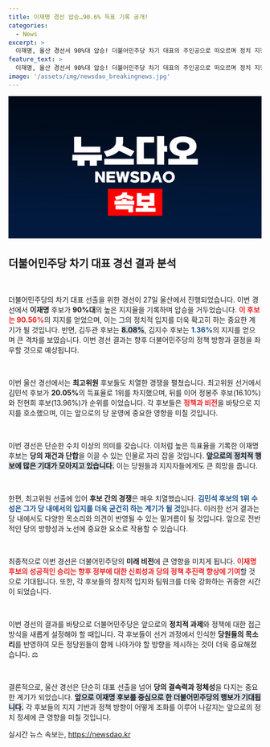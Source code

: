 ```yaml
---
title: 이재명 경선 압승…90.6% 득표 기록 공개!
categories:
  - News
excerpt: >
  이재명, 울산 경선서 90%대 압승! 더불어민주당 차기 대표의 주인공으로 떠오르며 정치 지형에 큰 변화 예고. 결과에 대한 해석과 여야 반응은? 클릭해서 확인하세요!
feature_text: >
  이재명, 울산 경선서 90%대 압승! 더불어민주당 차기 대표의 주인공으로 떠오르며 정치 지형에 큰 변화 예고. 결과에 대한 해석과 여야 반응은? 클릭해서 확인하세요!
image: '/assets/img/newsdao_breakingnews.jpg'
---
```


<p><img src="/assets/img/newsdao_breakingnews.jpg" alt="bookingtag 속보" /></p>

<h2 data-ke-size="size26">더불어민주당 차기 대표 경선 결과 분석</h2>

<p data-ke-size="size16">&nbsp;</p>

<p>더불어민주당의 차기 대표 선출을 위한 경선이 27일 울산에서 진행되었습니다. 이번 경선에서 <strong>이재명</strong> 후보가 <strong>90%대</strong>의 높은 지지율을 기록하며 압승을 거두었습니다. <b><span style="color: #ee2323;">이 후보는 90.56%</span></b>의 지지를 얻었으며, 이는 그의 정치적 입지를 더욱 확고히 하는 중요한 계기가 될 것입니다. 반면, 김두관 후보는 <b><span style="background-color: #21538527;">8.08%</span></b>, 김지수 후보는 <b><span style="color: #1a5490;">1.36%</span></b>의 지지를 얻으며 큰 격차를 보였습니다. 이번 경선 결과는 향후 더불어민주당의 정책 방향과 결정을 좌우할 것으로 예상됩니다.</p>

<p data-ke-size="size16">&nbsp;</p>

<p>이번 울산 경선에서는 <strong>최고위원</strong> 후보들도 치열한 경쟁을 펼쳤습니다. 최고위원 선거에서 김민석 후보가 <strong>20.05%</strong>의 득표율로 1위를 차지했으며, 뒤를 이어 정봉주 후보(16.10%)와 전현희 후보(13.96%)가 순위를 이었습니다. 각 후보들은 <b><span style="color: #ee2323;">정책과 비전</span></b>을 바탕으로 지지를 호소했으며, 이는 앞으로의 당 운영에 중요한 영향을 미칠 것입니다.</p>

<p data-ke-size="size16">&nbsp;</p>

<p>이번 경선은 단순한 수치 이상의 의미를 갖습니다. 이처럼 높은 득표율을 기록한 이재명 후보는 <strong>당의 재건과 단합</strong>을 이끌 수 있는 인물로 자리 잡을 것입니다. <b><span style="background-color: #21538527;">앞으로의 정치적 행보에 많은 기대가 모아지고 있습니다.</span></b> 이는 당원들과 지지자들에게도 큰 희망을 줍니다.</p>

<p data-ke-size="size16">&nbsp;</p>

<p>한편, 최고위원 선출에 있어 <strong>후보 간의 경쟁</strong>은 매우 치열했습니다. <b><span style="color: #1a5490;">김민석 후보의 1위 수성은 그가 당 내에서의 입지를 더욱 굳건히 하는 계기가 될 것</span></b>입니다. 이러한 선거 결과는 당 내에서도 다양한 목소리와 의견이 반영될 수 있는 밑거름이 될 것입니다. 앞으로 전반적인 당의 방향성과 노선에 중요한 요소로 작용할 수 있습니다.</p>

<p data-ke-size="size16">&nbsp;</p>

<p>최종적으로 이번 경선은 더불어민주당의 <strong>미래 비전</strong>에 큰 영향을 미치게 됩니다. <b><span style="color: #ee2323;">이재명 후보의 성공적인 승리는 향후 정부에 대한 신뢰성과 당의 정책 추진력 향상에 기여</span></b>할 것으로 기대됩니다. 또한, 각 후보들의 정치적 입지와 팀워크를 더욱 강화하는 귀중한 시간이 되었습니다. </p>

<p data-ke-size="size16">&nbsp;</p>

<p>이번 경선의 결과를 바탕으로 더불어민주당은 앞으로의 <strong>정치적 과제</strong>와 정책에 대한 접근 방식을 새롭게 설정해야 할 때입니다. 각 후보들이 선거 과정에서 인식한 <strong>당원들의 목소리</strong>를 반영하여 모든 정당원들이 함께 나아가야 할 방향을 제시하는 것이 더욱 중요해졌습니다. ⚖️</p>

<p data-ke-size="size16">&nbsp;</p>

<p>결론적으로, 울산 경선은 단순히 대표 선출을 넘어 <strong>당의 결속력과 정체성</strong>을 다지는 중요한 계기가 되었습니다. <b><span style="background-color: #21538527;">앞으로 이재명 후보를 중심으로 한 더불어민주당의 행보가 기대됩니다.</span></b> 각 후보들의 지지 기반과 정책 방향이 어떻게 조화를 이루어 나갈지는 앞으로의 정치 정세에 큰 영향을 미칠 것입니다.</p>
실시간 뉴스 속보는, <a href="https://newsdao.kr" rel="dofollow">https://newsdao.kr</a>


